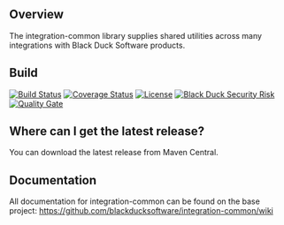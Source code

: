 ## Overview ##
The integration-common library supplies shared utilities across many integrations with Black Duck Software products.

## Build ##

[![Build Status](https://travis-ci.org/blackducksoftware/integration-common.svg?branch=master)](https://travis-ci.org/blackducksoftware/integration-common)
[![Coverage Status](https://coveralls.io/repos/github/blackducksoftware/integration-common/badge.svg?branch=master)](https://coveralls.io/github/blackducksoftware/integration-common?branch=master) 
[![License](https://img.shields.io/badge/License-Apache%202.0-blue.svg)](https://opensource.org/licenses/Apache-2.0) 
[![Black Duck Security Risk](https://copilot.blackducksoftware.com/github/repos/blackducksoftware/integration-common/branches/master/badge-risk.svg)](https://copilot.blackducksoftware.com/github/repos/blackducksoftware/integration-common/branches/master)
[![Quality Gate](https://sonarcloud.io/api/project_badges/measure?project=com.synopsys.integration%3Aintegration-common&metric=alert_status)](https://sonarcloud.io/dashboard?id=com.synopsys.integration%3Aintegration-common)

## Where can I get the latest release? ##
You can download the latest release from Maven Central.

## Documentation ##
All documentation for integration-common can be found on the base project:  https://github.com/blackducksoftware/integration-common/wiki
